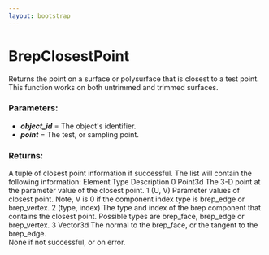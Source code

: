 ```yaml
---
layout: bootstrap
---
```


# BrepClosestPoint

Returns the point on a surface or polysurface that is closest to a test
        point. This function works on both untrimmed and trimmed surfaces.
          

### Parameters:

- ***object_id*** = The object's identifier.
- ***point*** = The test, or sampling point.
        

### Returns:


A tuple of closest point information if successful. The list will
contain the following information:
Element     Type             Description
   0        Point3d          The 3-D point at the parameter value of the 
                             closest point.
   1        (U, V)           Parameter values of closest point. Note, V 
                             is 0 if the component index type is brep_edge
                             or brep_vertex. 
   2        (type, index)    The type and index of the brep component that
                             contains the closest point. Possible types are
                             brep_face, brep_edge or brep_vertex.
   3        Vector3d         The normal to the brep_face, or the tangent
                             to the brep_edge.  
None if not successful, or on error.
        


